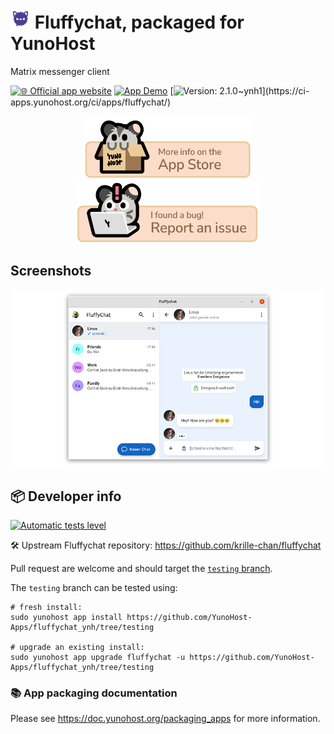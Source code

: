 <!--
N.B.: This README was automatically generated by <https://github.com/YunoHost/apps_tools/blob/main/readme_generator>
It shall NOT be edited by hand.
-->

<h1>
  <img src="https://raw.githubusercontent.com/YunoHost/apps/main/logos/fluffychat.png" width="32px" alt="Logo of Fluffychat">
  Fluffychat, packaged for YunoHost
</h1>

Matrix messenger client

[![🌐 Official app website](https://img.shields.io/badge/Official_app_website-darkgreen?style=for-the-badge)](https://fluffychat.im/)
[![App Demo](https://img.shields.io/badge/App_Demo-blue?style=for-the-badge)](https://fluffychat.im/web)
[![Version: 2.1.0~ynh1](https://img.shields.io/badge/Version-2.1.0~ynh1-rgb(18,138,11)?style=for-the-badge)](https://ci-apps.yunohost.org/ci/apps/fluffychat/)

<div align="center">
<a href="https://apps.yunohost.org/app/fluffychat"><img height="100px" src="https://github.com/YunoHost/yunohost-artwork/raw/refs/heads/main/badges/neopossum-badges/badge_more_info_on_the_appstore.svg"/></a>
<a href="https://github.com/YunoHost-Apps/fluffychat_ynh/issues"><img height="100px" src="https://github.com/YunoHost/yunohost-artwork/raw/refs/heads/main/badges/neopossum-badges/badge_report_an_issue.svg"/></a>
</div>


## Screenshots
![Screenshot of Fluffychat](./doc/screenshots/screenshot.png)

## 📦 Developer info

[![Automatic tests level](https://apps.yunohost.org/badge/cilevel/fluffychat)](https://ci-apps.yunohost.org/ci/apps/fluffychat/)

🛠️ Upstream Fluffychat repository: <https://github.com/krille-chan/fluffychat>

Pull request are welcome and should target the [`testing` branch](https://github.com/YunoHost-Apps/fluffychat_ynh/tree/testing).

The `testing` branch can be tested using:
```
# fresh install:
sudo yunohost app install https://github.com/YunoHost-Apps/fluffychat_ynh/tree/testing

# upgrade an existing install:
sudo yunohost app upgrade fluffychat -u https://github.com/YunoHost-Apps/fluffychat_ynh/tree/testing
```

### 📚 App packaging documentation

Please see <https://doc.yunohost.org/packaging_apps> for more information.